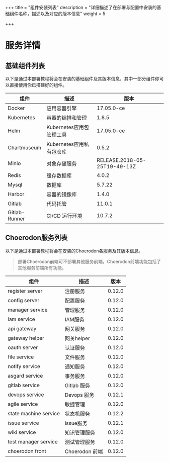 +++
title = "组件安装列表"
description = "详细描述了在部署与配置中安装的基础组件名称，描述以及对应的版本信息"
weight = 5

+++

# 服务详情

## 基础组件列表

以下是通过本部署教程将会在安装的基础组件及其版本信息，其中一部分组件你可以直接使用你已搭建好的组件。

组件|描述| 版本
---|---|---
Docker|应用容器引擎|17.05.0-ce
Kubernetes|容器的编排和管理|1.8.5
Helm|Kubernetes应用包管理工具|17.05.0-ce
Chartmuseum|Kubernetes应用私有包仓库|0.5.2
Minio|对象存储服务|RELEASE.2018-05-25T19-49-13Z
Redis|缓存数据库|4.0.2
Mysql|数据库|5.7.22
Harbor|容器的镜像库|1.4.0
Gitlab|代码托管|11.0.1
Gitlab-Runner|CI/CD 运行环境|10.7.2

## Choerodon服务列表

以下是通过本部署教程将会在安装的Choerodon各服务及其版本信息。

<blockquote class="note"> 
部署Choerodon前端可不部署其他服务前端，Choerodon前端功能包括了其他服务前端所有功能。
</blockquote>

组件|描述| 版本
---|---|---
register server|注册服务|0.12.0
config server|配置服务|0.12.0
manager service|管理服务|0.12.0
iam service|IAM服务|0.12.0
api gateway|网关服务|0.12.0
gateway helper|网关helper|0.12.0
oauth server|认证服务|0.12.0
file service|文件服务|0.12.0
notify service|通知服务|0.12.0
asgard service|事务服务|0.12.0
gitlab service|Gitlab 服务|0.12.0
devops service|Devops 服务|0.12.1
agile service|敏捷管理|0.12.0
state machine service|状态机服务|0.12.2
issue service|issue服务|0.12.1
wiki service|知识管理服务|0.12.0
test manager service|测试管理服务|0.12.0
choerodon front|Choerodon 前端|0.12.0
